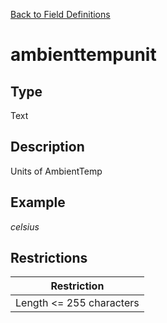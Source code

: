 [Back to Field Definitions](../../field_definition_overview)
# ambienttempunit

## Type
Text

## Description


Units of AmbientTemp
## Example
*celsius*

## Restrictions
| Restriction |
| :---------: |
| Length <= 255 characters |

